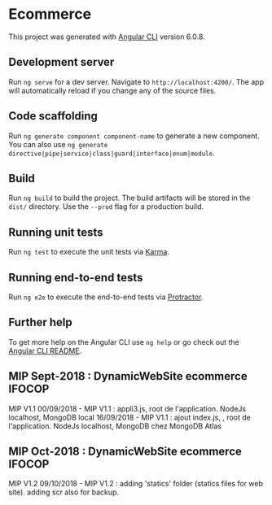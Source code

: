 # Ecommerce

This project was generated with [Angular CLI](https://github.com/angular/angular-cli) version 6.0.8.

## Development server

Run `ng serve` for a dev server. Navigate to `http://localhost:4200/`. The app will automatically reload if you change any of the source files.

## Code scaffolding

Run `ng generate component component-name` to generate a new component. You can also use `ng generate directive|pipe|service|class|guard|interface|enum|module`.

## Build

Run `ng build` to build the project. The build artifacts will be stored in the `dist/` directory. Use the `--prod` flag for a production build.

## Running unit tests

Run `ng test` to execute the unit tests via [Karma](https://karma-runner.github.io).

## Running end-to-end tests

Run `ng e2e` to execute the end-to-end tests via [Protractor](http://www.protractortest.org/).

## Further help

To get more help on the Angular CLI use `ng help` or go check out the [Angular CLI README](https://github.com/angular/angular-cli/blob/master/README.md).

## MIP Sept-2018 : DynamicWebSite ecommerce IFOCOP
MIP V1.1
00/09/2018 - MIP V1.1 : appli3.js, root de l'application. NodeJs localhost, MongoDB local
16/09/2018 - MIP V1.1 : ajout index.js, , root de l'application. NodeJs localhost, MongoDB chez MongoDB Atlas

## MIP Oct-2018 : DynamicWebSite ecommerce IFOCOP
MIP V1.2
09/10/2018 - MIP V1.2 : adding 'statics' folder (statics files for web site). adding scr also for backup.
